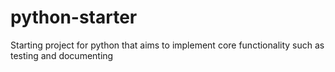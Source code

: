 # python-starter
Starting project for python that aims to implement core functionality such as testing and documenting
